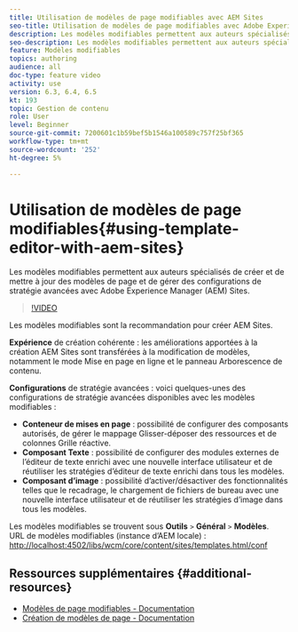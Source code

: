 ```yaml
---
title: Utilisation de modèles de page modifiables avec AEM Sites
seo-title: Utilisation de modèles de page modifiables avec Adobe Experience Manager Sites
description: Les modèles modifiables permettent aux auteurs spécialisés de créer et de mettre à jour des modèles de page et de gérer des configurations de stratégie avancées avec AEM Sites.
seo-description: Les modèles modifiables permettent aux auteurs spécialisés de créer et de mettre à jour des modèles de page et de gérer des configurations de stratégie avancées avec Adobe Experience Manager Sites.
feature: Modèles modifiables
topics: authoring
audience: all
doc-type: feature video
activity: use
version: 6.3, 6.4, 6.5
kt: 193
topic: Gestion de contenu
role: User
level: Beginner
source-git-commit: 7200601c1b59bef5b1546a100589c757f25bf365
workflow-type: tm+mt
source-wordcount: '252'
ht-degree: 5%

---
```



# Utilisation de modèles de page modifiables{#using-template-editor-with-aem-sites}

Les modèles modifiables permettent aux auteurs spécialisés de créer et de mettre à jour des modèles de page et de gérer des configurations de stratégie avancées avec Adobe Experience Manager (AEM) Sites.

>[!VIDEO](https://video.tv.adobe.com/v/326784/?quality=12&learn=on)

Les modèles modifiables sont la recommandation pour créer AEM Sites.

**Expérience**  de création cohérente : les améliorations apportées à la création AEM Sites sont transférées à la modification de modèles, notamment le mode Mise en page en ligne et le panneau Arborescence de contenu.

**Configurations**  de stratégie avancées : voici quelques-unes des configurations de stratégie avancées disponibles avec les modèles modifiables :

* **Conteneur de mises en page**  : possibilité de configurer des composants autorisés, de gérer le mappage Glisser-déposer des ressources et de colonnes Grille réactive.
* **Composant Texte**  : possibilité de configurer des modules externes de l’éditeur de texte enrichi avec une nouvelle interface utilisateur et de réutiliser les stratégies d’éditeur de texte enrichi dans tous les modèles.
* **Composant d’image**  : possibilité d’activer/désactiver des fonctionnalités telles que le recadrage, le chargement de fichiers de bureau avec une nouvelle interface utilisateur et de réutiliser les stratégies d’image dans tous les modèles.

Les modèles modifiables se trouvent sous **Outils** `>` **Général** `>` **Modèles**.\
URL de modèles modifiables (instance d’AEM locale) : [http://localhost:4502/libs/wcm/core/content/sites/templates.html/conf](http://localhost:4502/libs/wcm/core/content/sites/templates.html/conf)

## Ressources supplémentaires {#additional-resources}

* [Modèles de page modifiables - Documentation](https://experienceleague.adobe.com/docs/experience-manager-65/developing/platform/templates/page-templates-editable.html)
* [Création de modèles de page - Documentation](https://experienceleague.adobe.com/docs/experience-manager-65/authoring/siteandpage/templates.html)
